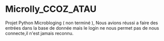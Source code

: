 # Microlly_CCOZ_ATAU
Projet Python Microbloging ( non terminé ), 
Nous avions réussi a faire des entrées dans la base de donnée mais le login ne nous permet pas de nous connecte,il n'est jamais reconnu. 

